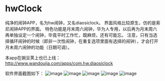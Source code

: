 # hwClock

纯净的闹钟APP，名为hw闹钟，又名diaosiclock。
界面风格比较原生，仿的是索尼闹钟APP的界面。
特色功能是月末周六闹钟，华为人专用，以后再为月末周六再单独设定一个闹钟，毕竟平时工作忙，既麻烦，还有可能忘。
注意，只有当选择循环闹钟的时候（即非一次性闹钟，在重复选项里面有选择的闹钟），才会打开月末周六闹钟的功能（日期可调）。

本app在豌豆荚上也已上线：http://www.wandoujia.com/apps/com.hw.diaosiclock

软件界面截图如下：
![image](https://github.com/hwmagicok/hwClock/tree/master/preview_pic/hwclock1.jpg)
![image](https://github.com/hwmagicok/hwClock/tree/master/preview_pic/hwclock2.jpg)
![image](https://github.com/hwmagicok/hwClock/tree/master/preview_pic/hwclock3.jpg)
![image](https://github.com/hwmagicok/hwClock/tree/master/preview_pic/hwclock4.jpg)
![image](https://github.com/hwmagicok/hwClock/tree/master/preview_pic/hwclock5.jpg)

